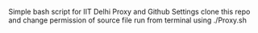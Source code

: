 Simple bash script for IIT Delhi Proxy and Github Settings
clone this repo and change permission of source file
run from terminal using ./Proxy.sh

